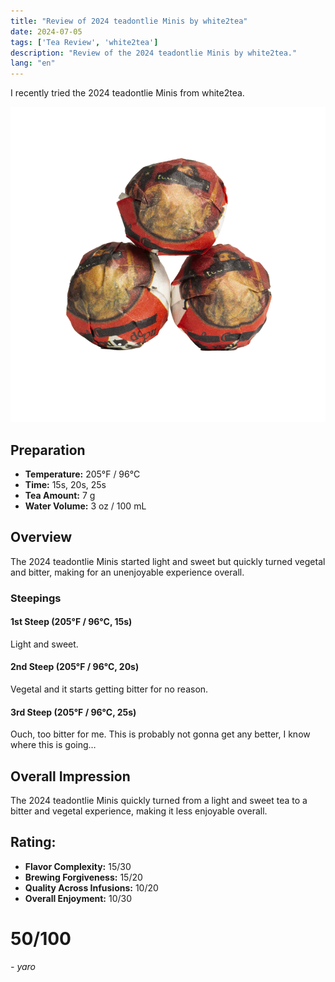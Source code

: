 ```yaml
---
title: "Review of 2024 teadontlie Minis by white2tea"
date: 2024-07-05
tags: ['Tea Review', 'white2tea']
description: "Review of the 2024 teadontlie Minis by white2tea."
lang: "en"
---
```


I recently tried the 2024 teadontlie Minis from white2tea.

![](image-22.png)

## Preparation

- **Temperature:** 205°F / 96°C
- **Time:** 15s, 20s, 25s
- **Tea Amount:** 7 g
- **Water Volume:** 3 oz / 100 mL

## Overview

The 2024 teadontlie Minis started light and sweet but quickly turned vegetal and bitter, making for an unenjoyable experience overall.

### Steepings

#### 1st Steep (205°F / 96°C, 15s)

Light and sweet.

#### 2nd Steep (205°F / 96°C, 20s)

Vegetal and it starts getting bitter for no reason.

#### 3rd Steep (205°F / 96°C, 25s)

Ouch, too bitter for me. This is probably not gonna get any better, I know where this is going…

## Overall Impression

The 2024 teadontlie Minis quickly turned from a light and sweet tea to a bitter and vegetal experience, making it less enjoyable overall.

## Rating:

- **Flavor Complexity:** 15/30
- **Brewing Forgiveness:** 15/20
- **Quality Across Infusions:** 10/20
- **Overall Enjoyment:** 10/30

# 50/100

*- yaro*
